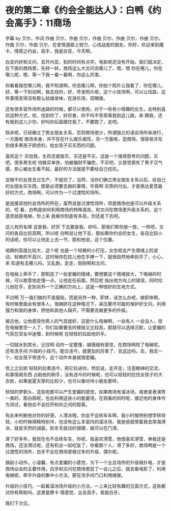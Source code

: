 # 夜的第二章《约会全能达人》：白鸭《约会高手》：11商场

字幕 by 贝尔，作词 作曲 贝尔，作曲 贝尔，作曲 贝尔，作曲 贝尔，作曲 贝尔，作曲 贝尔，作曲 贝尔，在爱情道路上努力，心找战爱的朋友，你好，欢迎来到魔卡，情感之约会，高手，我是白亚，今天啊。

白亚约好和文问，去开内亚，到的时间有点早，电影呢还没有开始，我们就决定，在下面的商场里，先转一转，商场这么大文问去哪儿了，喂，喂 你在哪儿，你在哪儿呢，嗯，等一下我一看一看啊，你这么厉害。

你看看我在哪儿啊，我不知道啊，你去哪儿啊，你拍个照片让我看了，你在哪儿，好，等一下别动啊，我去找你，好，呼发照片呢，这个小技场啊，可以让找路，这件事情变得没有那么枯燥发味，在游乐场，双眼接。

还有很多室外场所迷路的时候，都可以使用，对于一些有小情趣的女生，会特别喜欢这种方式，哈，找到你了，好厉害，你干吗不乖乖等我到这儿跑，来 跟我，还有我到这儿少你，好吗你后面跟住我了，不要跑了，走吧。

除非呢，已经确立了男女朋友关系，否则商场很少，所谓独立的语会场所来进行，一方面呢 商场本身，并不存在什么娱乐属性，另一方面呢，逛商场，很容易涉及到很多男孩子顾虑的，给女孩子买东西的问题。

喜欢这个 买给我，生存还是毁灭，买还是不买，这是一个值得思考的问题，买吧，很多男生呢 怕做买单侠，怕被骗财不骗色，不买吧，又感觉喪失了男子汉气感，担心被女生看不起，最好的方法就是不要给自己挖坑。

亚根不约女孩去过生产，不就完了，当然，当你们确立男女朋友关系以后，给自己的女朋友买东西，那是必须要去做的事情，毕竟啊 实质的付出，才是表达爱意最好的方式，商场啊，可以作为一个过渡性的场所。

是连接其他约会场所的所在，虽然说是过渡性场所，但是商场也是可以升级关系的，哎 看，白鸭是如何利用商场的特殊道具，和文问在商场里升级关系的，这个道具就是电梯，你上来 我看你到底有多高，你还是下去吧。

这儿有历名呀 这是我，好厌 下去要是我，好吗，那我们帮你放一放，一样吧，文问的各自比较高啊，所以呢 白鸭说让他下去，那如果你约会的女生，各自比较小的话呢，你可以让他走上去一节，那和他说，这个位置。

咱俩的高度比较大，这个呢 也是一个轻微的小打压，女生呢会产生情绪上的波动，轻微的不高兴，这时候你在拉儿他在手捧一下，就很自然地牵到手了，小心，来 知道有去哪儿吗，又乱跑，走走，刚刚啊和文问。

在电梯上牵手了，那制造了一些爱媚的情绪，要想要这个情绪放大，下电梯的时候，可以故意地走慢一点，让他走在前面，然后呢 指出他方向上的错误，同时拉儿他在手，走到另外一个正确的方向上，这是一种很好的生地方式。

不过啊 万一我们做的不是服贴，而是另外一种，职体，该怎么办呢，做职体啊，有时候里面会有很多人，很拥挤在这种情况下，来压要尽可能的保护好文问，利用强力和我的身体，把他和其他人隔开，不需要去做更多的升级。

接近他，让他感受你男人的气息就好，这是什么电梯啊，一会有人 一会没人，现在电梯里空一人了，你们如果要去的楼层又比较高，那就可以选择沉默，让爱媚的气氛在空女中迷慢，到时候呢 在轻轻的拉起他的手。

一切就水到其长，记住啊 动作一定要慢，越慢越有感觉，在商场啊除了电梯呢，还有洗手间 升级的小技巧，配合违今，就更加的厉害了，去这边吗，去，我去一个，给女孩子带违今，这个动作本身就很爱媚。

但上之后呢 轻轻的拉煮违今，把它拉进你，然后说，走开走，注意眼神的交流，和事情用东西 占助他的刷手，没有违今的时候呢，也可以轻轻的拉住女孩子的大衣脸，如果是夏天穿的比较少，也可以像对待小朋友那样。

轻轻的梦默头，这些呢都可以产生爱媚的感觉，如果商场有溜冰场，或者是表演秀一类的，那白鸦呢，也会利用这些小的能量场，在观看的同时呢，接近他的身体作为测试，看他会不会拉开和你之间的距离。

有此来判断他对你的好感，人滑冰哦，你会不会转车车啊，我小时候特别想学转轻轻，小的时候得精特别冷，也没有这么多室内的溜冰场，我爸爸就带着我去厚海滑冰，就是天然的湖面，到冬天就动的很硬，就可以在门滑。

滑了好多年，我现在也不会转车车，你呢，我喜欢滑雪，他很喜欢滑雪，单板还是商场，还没滑过呢，还有机会一起吃饭了，你看那个人，滑了多好，商场啊是一个过渡性的场所，白牙不会在商场里做过多的升级，偶尔呢。

搞起小动作，小温馨，有点爱媚的小感觉，为下一个业会场所的升级做扑电，才是商场业会的主要作用，白牙和文问在商场里逛了一会儿之后，就去看电影了，利用电梯呢，牵手升级的集中小方法，那在洗手间门口利用维接。

升级的小技巧，一起看溜冰场升级的小方法，一上来比较有趣的见面方式，这些都对你有帮助吗，这里是摩卡 情感觉，业会高手，我是白牙。

我们下次见。
